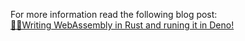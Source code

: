 For more information read the following blog post:  
[🦕🦀Writing WebAssembly in Rust and runing it in Deno! ](https://dev.to/lampewebdev/writing-webassembly-in-rust-and-runing-it-in-deno-144j)
